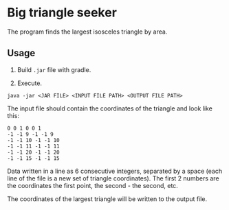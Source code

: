 # Big triangle seeker

The program finds the largest isosceles triangle by area.

## Usage

1. Build `.jar` file with gradle.

2. Execute.
```
java -jar <JAR FILE> <INPUT FILE PATH> <OUTPUT FILE PATH>
```

The input file should contain the coordinates 
of the triangle and look like this:

```
0 0 1 0 0 1
-1 -1 9 -1 -1 9
-1 -1 10 -1 -1 10
-1 -1 11 -1 -1 11
-1 -1 20 -1 -1 20
-1 -1 15 -1 -1 15
```

Data
written in a line as 6 consecutive integers, separated by a space
(each line of the file is a new set of triangle coordinates). The first 2 numbers are the coordinates
the first point, the second - the second, etc.


The coordinates of the largest triangle will be written to the output file.

